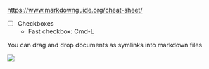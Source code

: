https://www.markdownguide.org/cheat-sheet/

- [ ] Checkboxes
	- Fast checkbox: Cmd-L

You can drag and drop documents as symlinks into markdown files

![](https://www.youtube.com/watch?v=Wy_euU-zeSg)